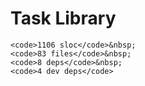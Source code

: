 # Task Library


<p align="right">
    
    <code>1106 sloc</code>&nbsp;
    <code>83 files</code>&nbsp;
    <code>8 deps</code>&nbsp;
    <code>4 dev deps</code>
</p>



<!-- START doctoc -->
<!-- END doctoc -->
